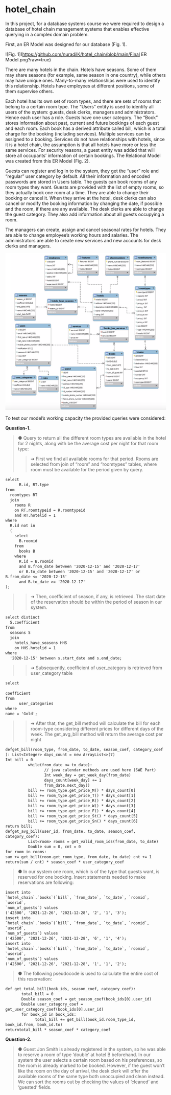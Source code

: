 # hotel_chain

In this project, for a database systems course we were required to design a database of hotel chain management systems that enables effective querying in a complex domain problem.

First, an ER Model was designed for our database (Fig. 1).

![Fig. 1](https://github.com/nuradilK/hotel_chain/blob/main/Final ER Model.png?raw=true)

There are many hotels in the chain. Hotels have seasons. Some of them may share seasons (for example, same season in one country), while others may have unique ones. Many-to-many relationships were used to identify this relationship.
Hotels have employees at different positions, some of them supervise others.

Each hotel has its own set of room types, and there are sets of rooms that belong to a certain room type. The “Users” entity is used to identify all users of the system: guests, desk clerks, managers and administrators. Hence each user has a role. Guests have one user category.
The “Book” stores information about past, current and future bookings of each guest and each room. Each book has a derived attribute called bill, which is a total charge for the booking (including services). Multiple services can be assigned to a booking. Services do not have relationships with hotels, since it is a hotel chain, the assumption is that all hotels have more or less the same services. For security reasons, a guest entity was added that will store all occupants’ information of certain bookings.
The Relational Model was created from this ER Model (Fig. 2).

Guests can register and log in to the system, they get the “user” role and “regular” user category by default. All their information and encoded passwords are stored in Users table. The guests can book rooms of any room types they want. Guests are provided with the list of empty rooms, so they actually book one room at a time. They are able to change their booking or cancel it.
When they arrive at the hotel, desk clerks can also cancel or modify the booking information by changing the date, if possible and the room, if there are any available. The desk clerks are able to change the guest category. They also add information about all guests occupying a room.

The managers can create, assign and cancel seasonal rates for hotels. They are able to change employee’s working hours and salaries. The administrators are able to create new services and new accounts for desk clerks and managers.

![Fig. 2](https://raw.githubusercontent.com/nuradilK/hotel_chain/main/Final%20Relational%20Model.png)

To test our model’s working capacity the provided queries were considered:

**Question-1.**

> ● Query to return all the different room types are available in the hotel for 2 nights, along with be the average cost per night for that room type:
>> ➔ First we find all available rooms for that period. Rooms are selected from join of “room” and “roomtypes” tables, where room must be available for the period given by query.

```
select
      R.id, RT.type
from
  roomtypes RT
  join 
    rooms R
    on RT.roomtypeid = R.roomtypeid
    and RT.hotelid = 1 
where
  R.id not in 
  (
    select 
      B.roomid
    from
      books B
    where
      R.id = B.roomid
      and B.from_date between '2020-12-15' and '2020-12-17' 
      or B.to_date between '2020-12-15' and '2020-12-17' or B.from_date <= '2020-12-15'
      and B.to_date >= '2020-12-17'
);
```

>> ➔ Then, coefficient of season, if any, is retrieved. The start date of the reservation should be within the period of season in our system.

```
select distinct 
  S.coefficient
from
  seasons S
  join
    hotels_have_seasons HHS 
    on HHS.hotelid = 1
where
  '2020-12-15' between s.start_date and s.end_date;
```

>> ➔ Subsequently, coefficient of user_category is retrieved from user_category table

```
select
      
coefficient
from
      user_categories
where
name = 'Gold';
```

>> ➔ After that, the get_bill method will calculate the bill for each room-type considering different prices for different days of the week. The get_avg_bill method will return the average cost per night

```
def​​get_bill​(​room_type, from_date, to_date, season_coef, category_coef​): List<Integer> days_count = new ArrayList<>(7)
Int bill = 0
          while(from_date <= to_date):
                 // java calendar methods are used here (SWE Part)
                 Int week_day = get_week_day(from_date)
                 days_count[week_day] += 1
                 from_date.next_day()
          bill += room_type.get_price_M() * days_count[0]
          bill += room_type.get_price_T() * days_count[1]
          bill += room_type.get_price_R() * days_count[2]
          bill += room_type.get_price_W() * days_count[3]
          bill += room_type.get_price_F() * days_count[4]
          bill += room_type.get_price_St() * days_count[5]
          bill += room_type.get_price_Sn() * days_count[6]
return​ ​bill​;
def​​get_avg_bill​(​user_id, from_date, to_date, season_coef, category_coef​):
          List<room> rooms = get_valid_room_ids(from_date, to_date)
          Double sum = 0, cnt = 0
for room in rooms:
sum += get_bill(room.get_room_type, from_date, to_date) cnt += 1
return​​(sum / cnt) * season_coef * user_category_coef
```

> ● In our system one room, which is of the type that guests want, is reserved for one booking. Insert statements needed to make reservations are following:

```
insert​ ​into
​`hotel_chain`​.​`books`​(​`bill`​, ​`from_date`​, ​`to_date`​, ​`roomid`​, ​`userid`​,
`num_of_guests`​) values
(​'42500'​, ​'2021-12-26'​, ​'2021-12-28'​, ​'2'​, ​'1'​, ​'3'​);
insert​ ​into
​`hotel_chain`​.​`books`​(​`bill`​, ​`from_date`​, ​`to_date`​, ​`roomid`​, ​`userid`​,
`num_of_guests`​) values
(​'42500'​, ​'2021-12-26'​, ​'2021-12-28'​, ​'6'​, ​'1'​, ​'4'​);
insert​ ​into
​`hotel_chain`​.​`books`​(​`bill`​, ​`from_date`​, ​`to_date`​, ​`roomid`​, ​`userid`​,
`num_of_guests`​) values
(​'42500'​, ​'2021-12-26'​, ​'2021-12-28'​, ​'1'​, ​'1'​, ​'2'​);
```

> ● The following pseudocode is used to calculate the entire cost of this reservation:

```
def ​get_total_bill​(​book_ids, season_coef, category_coef​):
       total_bill = 0
       Double season_coef = get_season_coef(book_ids[0].user_id)
       Double user_category_coef = get_user_category_coef(book_ids[0].user_id)
       for book_id in book_ids:
             total_bill += get_bill(book_id.room_type_id, book_id.from, book_id.to)
return​​total_bill * season_coef * category_coef
```

**Question-2.**

> ● Guest Jon Smith is already registered in the system, so he was able to reserve a room of type ‘double’ at hotel B beforehand. In our system the user selects a certain room based on his preferences, so the room is already marked to be booked. However, if the guest won’t like the room on the day of arrival, the desk clerk will offer the available rooms of the same type both unoccupied and clean instead. We can sort the rooms out by checking the values of ‘cleaned’ and ‘guested’ fields.

